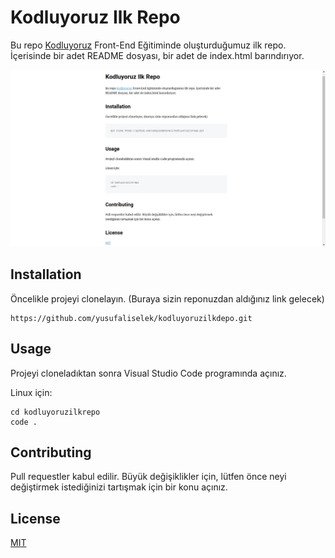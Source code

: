 # Kodluyoruz Ilk Repo
Bu repo [Kodluyoruz](https://www.kodluyoruz.org/) Front-End Eğitiminde oluşturduğumuz ilk repo. İçerisinde bir adet README dosyası, bir adet de index.html barındırıyor.


![ProjeResim](https://raw.githubusercontent.com/Kodluyoruz/taskforce/main/git/odev1/figures/markdown.png)


## Installation
Öncelikle projeyi clonelayın. (Buraya sizin reponuzdan aldığınız link gelecek)
```
https://github.com/yusufaliselek/kodluyoruzilkdepo.git
```

## Usage
Projeyi cloneladıktan sonra Visual Studio Code programında açınız.

Linux için:
```
cd kodluyoruzilkrepo
code .
```

## Contributing
Pull requestler kabul edilir. Büyük değişiklikler için, lütfen önce neyi değiştirmek istediğinizi tartışmak için bir konu açınız.

## License
[MIT](https://choosealicense.com/licenses/mit/)
